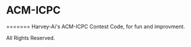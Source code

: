 # ACM-ICPC
=======
Harvey-Ai's ACM-ICPC Contest Code, for fun and improvment.

All Rights Reserved.
